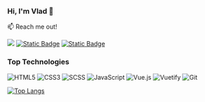 ### Hi, I'm Vlad 👋

:mailbox: Reach me out!

<a href="mailto:vladkochmar17@gmail.com"><img src="https://img.shields.io/badge/gmail-%23DD0031.svg?&style=for-the-badge&logo=gmail&logoColor=white"/></a>
<a href="https://t.me/Vlad_Kochmar"><img alt="Static Badge" src="https://img.shields.io/badge/Telegram-%2326A5E4?style=for-the-badge&logo=telegram&logoColor=%23fff"></a>
<a href="https://wa.me/380730406906"><img alt="Static Badge" src="https://img.shields.io/badge/WhatsApp-25D366?style=for-the-badge&logo=whatsapp&logoColor=%23fff"></a>

### Top Technologies

![HTML5](https://img.shields.io/badge/html5-%23E34F26.svg?style=for-the-badge&logo=html5&logoColor=white)
![CSS3](https://img.shields.io/badge/css3-%231572B6.svg?style=for-the-badge&logo=css3&logoColor=white)
![SCSS](https://img.shields.io/badge/SASS-hotpink.svg?style=for-the-badge&logo=SASS&logoColor=white)
![JavaScript](https://img.shields.io/badge/javascript-%23323330.svg?style=for-the-badge&logo=javascript&logoColor=%23F7DF1E)
![Vue.js](https://img.shields.io/badge/vuejs-%2335495e.svg?style=for-the-badge&logo=vuedotjs&logoColor=%234FC08D)
![Vuetify](https://img.shields.io/badge/Vuetify-1867C0?style=for-the-badge&logo=vuetify&logoColor=AEDDFF)
![Git](https://img.shields.io/badge/git-%23F05033.svg?style=for-the-badge&logo=git&logoColor=white)

[![Top Langs](https://github-readme-stats.vercel.app/api/top-langs/?username=VladKochmar&layout=donut-vertical)](https://github.com/anuraghazra/github-readme-stats)
